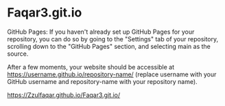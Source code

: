 # Faqar3.git.io
GitHub Pages:
If you haven't already set up GitHub Pages for your repository, you can do so by going to the "Settings" tab of your repository, scrolling down to the "GitHub Pages" section, and selecting main as the source.

After a few moments, your website should be accessible at https://username.github.io/repository-name/ (replace username with your GitHub username and repository-name with your repository name).

https://Zzulfaqar.github.io/Faqar3.git.io/